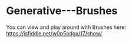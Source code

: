 # Generative---Brushes

You can view and play around with Brushes here: https://jsfiddle.net/w0p5odgx/17/show/
